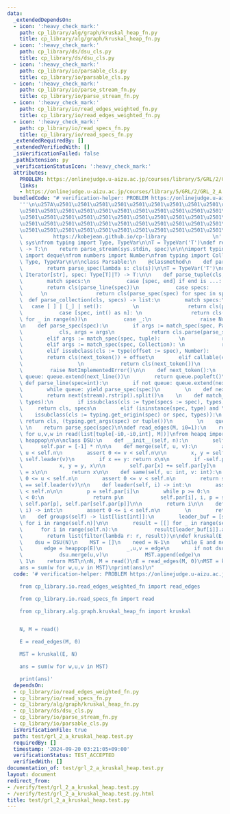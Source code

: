 ```yaml
---
data:
  _extendedDependsOn:
  - icon: ':heavy_check_mark:'
    path: cp_library/alg/graph/kruskal_heap_fn.py
    title: cp_library/alg/graph/kruskal_heap_fn.py
  - icon: ':heavy_check_mark:'
    path: cp_library/ds/dsu_cls.py
    title: cp_library/ds/dsu_cls.py
  - icon: ':heavy_check_mark:'
    path: cp_library/io/parsable_cls.py
    title: cp_library/io/parsable_cls.py
  - icon: ':heavy_check_mark:'
    path: cp_library/io/parse_stream_fn.py
    title: cp_library/io/parse_stream_fn.py
  - icon: ':heavy_check_mark:'
    path: cp_library/io/read_edges_weighted_fn.py
    title: cp_library/io/read_edges_weighted_fn.py
  - icon: ':heavy_check_mark:'
    path: cp_library/io/read_specs_fn.py
    title: cp_library/io/read_specs_fn.py
  _extendedRequiredBy: []
  _extendedVerifiedWith: []
  _isVerificationFailed: false
  _pathExtension: py
  _verificationStatusIcon: ':heavy_check_mark:'
  attributes:
    PROBLEM: https://onlinejudge.u-aizu.ac.jp/courses/library/5/GRL/2/GRL_2_A
    links:
    - https://onlinejudge.u-aizu.ac.jp/courses/library/5/GRL/2/GRL_2_A
  bundledCode: "# verification-helper: PROBLEM https://onlinejudge.u-aizu.ac.jp/courses/library/5/GRL/2/GRL_2_A\n\
    '''\n\u257A\u2501\u2501\u2501\u2501\u2501\u2501\u2501\u2501\u2501\u2501\u2501\u2501\
    \u2501\u2501\u2501\u2501\u2501\u2501\u2501\u2501\u2501\u2501\u2501\u2501\u2501\
    \u2501\u2501\u2501\u2501\u2501\u2501\u2501\u2501\u2501\u2501\u2501\u2501\u2501\
    \u2501\u2501\u2501\u2501\u2501\u2501\u2501\u2501\u2501\u2501\u2501\u2501\u2501\
    \u2501\u2501\u2501\u2501\u2501\u2501\u2501\u2501\u2501\u2501\u2501\u2578\n   \
    \          https://kobejean.github.io/cp-library               \n'''\n\nimport\
    \ sys\nfrom typing import Type, TypeVar\n\nT = TypeVar('T')\ndef read(spec: Type[T]|T=[int])\
    \ -> T:\n    return parse_stream(sys.stdin, spec)\n\n\nimport typing\nfrom collections\
    \ import deque\nfrom numbers import Number\nfrom typing import Collection, Iterator,\
    \ Type, TypeVar\n\n\nclass Parsable:\n    @classmethod\n    def parse(cls, parse_spec):\n\
    \        return parse_spec(lambda s: cls(s))\n\nT = TypeVar('T')\ndef parse_stream(stream:\
    \ Iterator[str], spec: Type[T]|T) -> T:\n\n    def parse_tuple(cls, specs):\n\
    \        match specs:\n            case [spec, end] if end is ...: \n        \
    \        return cls(parse_line(spec))\n            case specs:               \
    \      \n                return cls(parse_spec(spec) for spec in specs)\n\n  \
    \  def parse_collection(cls, specs) -> list:\n        match specs:\n         \
    \   case [ ] | [_] | set():          \n                return cls(parse_line(*specs))\n\
    \            case [spec, int() as n]: \n                return cls(parse_spec(spec)\
    \ for _ in range(n))\n            case _:\n                raise NotImplementedError()\n\
    \n    def parse_spec(spec):\n        if args := match_spec(spec, Parsable):\n\
    \            cls, args = args\n            return cls.parse(parse_spec, *args)\n\
    \        elif args := match_spec(spec, tuple):      \n            return parse_tuple(*args)\n\
    \        elif args := match_spec(spec, Collection): \n            return parse_collection(*args)\n\
    \        elif issubclass(cls := type(offset := spec), Number):         \n    \
    \        return cls(next_token()) + offset\n        elif callable(cls := spec):\
    \                  \n            return cls(next_token())\n        else:\n   \
    \         raise NotImplementedError()\n\n    def next_token():\n        if not\
    \ queue: queue.extend(next_line())\n        return queue.popleft()\n    \n   \
    \ def parse_line(spec=int):\n        if not queue: queue.extend(next_line())\n\
    \        while queue: yield parse_spec(spec)\n        \n    def next_line():\n\
    \        return next(stream).rstrip().split()\n    \n    def match_spec(spec,\
    \ types):\n        if issubclass(cls := type(specs := spec), types):\n       \
    \     return cls, specs\n        elif (isinstance(spec, type) and \n         \
    \    issubclass(cls := typing.get_origin(spec) or spec, types)):\n           \
    \ return cls, (typing.get_args(spec) or tuple())\n        \n    queue = deque()\
    \ \n    return parse_spec(spec)\n\ndef read_edges(M, i0=1):\n    return [(w,u,v)\
    \ for u,v,w in read(list[tuple[-i0,-i0,int], M])]\nfrom heapq import heapify,\
    \ heappop\n\n\nclass DSU:\n    def __init__(self, n):\n        self.n = n\n  \
    \      self.par = [-1] * n\n\n    def merge(self, u, v):\n        assert 0 <=\
    \ u < self.n\n        assert 0 <= v < self.n\n\n        x, y = self.leader(u),\
    \ self.leader(v)\n        if x == y: return x\n\n        if -self.par[x] < -self.par[y]:\n\
    \            x, y = y, x\n\n        self.par[x] += self.par[y]\n        self.par[y]\
    \ = x\n\n        return x\n\n    def same(self, u: int, v: int):\n        assert\
    \ 0 <= u < self.n\n        assert 0 <= v < self.n\n        return self.leader(u)\
    \ == self.leader(v)\n\n    def leader(self, i) -> int:\n        assert 0 <= i\
    \ < self.n\n\n        p = self.par[i]\n        while p >= 0:\n            if self.par[p]\
    \ < 0:\n                return p\n            self.par[i], i, p = self.par[p],\
    \ self.par[p], self.par[self.par[p]]\n\n        return i\n\n    def size(self,\
    \ i) -> int:\n        assert 0 <= i < self.n\n        \n        return -self.par[self.leader(i)]\n\
    \n    def groups(self) -> list[list[int]]:\n        leader_buf = [self.leader(i)\
    \ for i in range(self.n)]\n\n        result = [[] for _ in range(self.n)]\n  \
    \      for i in range(self.n):\n            result[leader_buf[i]].append(i)\n\n\
    \        return list(filter(lambda r: r, result))\n\ndef kruskal(E, N):\n    heapify(E)\n\
    \    dsu = DSU(N)\n    MST = []\n    need = N-1\n    while E and need > 0:\n \
    \       edge = heappop(E)\n        _,u,v = edge\n        if not dsu.same(u,v):\n\
    \            dsu.merge(u,v)\n            MST.append(edge)\n            need -=\
    \ 1\n    return MST\n\nN, M = read()\nE = read_edges(M, 0)\nMST = kruskal(E, N)\n\
    ans = sum(w for w,u,v in MST)\nprint(ans)\n"
  code: '# verification-helper: PROBLEM https://onlinejudge.u-aizu.ac.jp/courses/library/5/GRL/2/GRL_2_A

    from cp_library.io.read_edges_weighted_fn import read_edges

    from cp_library.io.read_specs_fn import read

    from cp_library.alg.graph.kruskal_heap_fn import kruskal


    N, M = read()

    E = read_edges(M, 0)

    MST = kruskal(E, N)

    ans = sum(w for w,u,v in MST)

    print(ans)'
  dependsOn:
  - cp_library/io/read_edges_weighted_fn.py
  - cp_library/io/read_specs_fn.py
  - cp_library/alg/graph/kruskal_heap_fn.py
  - cp_library/ds/dsu_cls.py
  - cp_library/io/parse_stream_fn.py
  - cp_library/io/parsable_cls.py
  isVerificationFile: true
  path: test/grl_2_a_kruskal_heap.test.py
  requiredBy: []
  timestamp: '2024-09-20 03:21:05+09:00'
  verificationStatus: TEST_ACCEPTED
  verifiedWith: []
documentation_of: test/grl_2_a_kruskal_heap.test.py
layout: document
redirect_from:
- /verify/test/grl_2_a_kruskal_heap.test.py
- /verify/test/grl_2_a_kruskal_heap.test.py.html
title: test/grl_2_a_kruskal_heap.test.py
---
```

